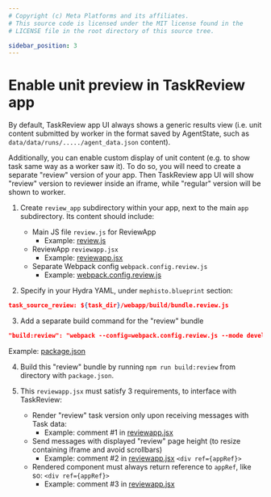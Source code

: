 ```yaml
---
# Copyright (c) Meta Platforms and its affiliates.
# This source code is licensed under the MIT license found in the
# LICENSE file in the root directory of this source tree.

sidebar_position: 3
---
```


# Enable unit preview in TaskReview app

By default, TaskReview app UI always shows a generic results view (i.e. unit content submitted by worker in the format saved by AgentState, such as `data/data/runs/...../agent_data.json` content).

Additionally, you can enable custom display of unit content (e.g. to show task same way as a worker saw it).
To do so, you will need to create a separate "review" version of your app.
Then TaskReview app UI will show "review" version to reviewer inside an iframe, while "regular" version will be shown to worker.

1. Create `review_app` subdirectory within your app, next to the main `app` subdirectory. Its content should include:
    - Main JS file `review.js` for ReviewApp
        - Example: [review.js](https://github.com/facebookresearch/Mephisto/blob/main/examples/form_composer_demo/webapp/src/review.js)
    - ReviewApp `reviewapp.jsx`
        - Example: [reviewapp.jsx](https://github.com/facebookresearch/Mephisto/blob/main/examples/form_composer_demo/webapp/src/reviewapp.jsx)
    - Separate Webpack config `webpack.config.review.js`
        - Example: [webpack.config.review.js](https://github.com/facebookresearch/Mephisto/blob/main/examples/form_composer_demo/webapp/webpack.config.review.js)

2. Specify in your Hydra YAML, under `mephisto.blueprint` section:
```json
task_source_review: ${task_dir}/webapp/build/bundle.review.js
```

3. Add a separate build command for the "review" bundle
```json
"build:review": "webpack --config=webpack.config.review.js --mode development"
```
Example: [package.json](https://github.com/facebookresearch/Mephisto/blob/main/examples/form_composer_demo/webapp/package.json)

4. Build this "review" bundle by running `npm run build:review` from directory with `package.json`.

5. This `reviewapp.jsx` must satisfy 3 requirements, to interface with TaskReview:
    - Render "review" task version only upon receiving messages with Task data:
        - Example: comment #1 in [reviewapp.jsx](https://github.com/facebookresearch/Mephisto/blob/main/examples/form_composer_demo/webapp/src/reviewapp.jsx)
    - Send messages with displayed "review" page height (to resize containing iframe and avoid scrollbars)
        - Example: comment #2 in [reviewapp.jsx](https://github.com/facebookresearch/Mephisto/blob/main/examples/form_composer_demo/webapp/src/reviewapp.jsx)
        `<div ref={appRef}>`
    - Rendered component must always return reference to `appRef`, like so: `<div ref={appRef}>`
        - Example: comment #3 in [reviewapp.jsx](https://github.com/facebookresearch/Mephisto/blob/main/examples/form_composer_demo/webapp/src/reviewapp.jsx)

